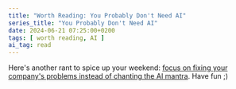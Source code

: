 ```yaml
---
title: "Worth Reading: You Probably Don't Need AI"
series_title: "You Probably Don't Need AI"
date: 2024-06-21 07:25:00+0200
tags: [ worth reading, AI ]
ai_tag: read
---
```

Here's another rant to spice up your weekend: [focus on fixing your company's problems instead of chanting the AI mantra](https://ludic.mataroa.blog/blog/i-will-fucking-piledrive-you-if-you-mention-ai-again/). Have fun ;)
